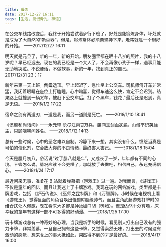 ```yaml
---
title: 锻炼
date: 2017-12-27 16:11
tags: [生活, 爱恨情仇, 碎语]
---
```


在公交车线路改变后，我终于开始尝试着步行下班了。好处是能锻炼身体，坏处就是成为了大自然的“吸尘器”。但是，锻炼身体必须要坚持下来，走路就是一个很好的开始。
——2017/12/27 16:11

明天就是元旦了，新的一年，新的开始。朋友圈里都在晒十八岁的照片，我的十八岁呢？早已经远去。现在的我已经是一个大人了，不会再像小孩子一样，遇事只能无助地哭泣。不说硬话，不做软事，新的一年，找到真正的自己。
——2017/12/31 23：17

新年来第一天上班，倒霉透顶。早上起迟了，急忙坐上公交车。司机师傅开车非常猛，我闭着眼睛在座位上打瞌睡，心中暗喜，觉得车速这么快，肯定不会迟到。结果路上就撞到一辆货车，被赶下公交车后。打了个黑车，钱花了最后还是迟到，真是无语。
——2018/1/2 17:22

宿命之剑有两道刃，一道是我，而另一道则是死亡。
——2018/1/10 18:41

《愤题和尚诘问》——朱元璋
杀尽江南百万兵，腰间宝剑血犹腥。山僧不识英雄主，只顾哓哓问姓名。
——2018/1/12 14:13

总有一些时候，心中的恶念难以自制。冷静下来一想，其实没有什么。愤怒当真是可怕的催化剂，它会放大你的不良情绪，最终害人害己。
——2018/1/18 15:04

今天是腊月初八，俗话说“过了腊八就是年”，又成长了一岁，年年都有不同的心境。不管怎么说，情况应该不会更糟了，那就放手去做吧，相信自己，永远充满信心。
——2018/1/24 17:17

最近闲来无事，准备在 B 站就着弹幕把《游戏王》过一遍。对我而言，《游戏王》不仅是童年的回忆，而且让我迷上了卡牌游戏。我现在玩的网络游戏，类型都是卡牌游戏，包括
《炉石传说》、《巫师之昆特牌》和《万智牌》。小时候在电视机上看《游戏王》，觉得里面的角色召唤出怪兽时超级帅气，而且主角武藤游戏打牌时的组合技让人佩服，现在看来大多都是神抽加口胡（嘴炮）。但是依然十分有趣，庆幸我的童年有这样一部不可多得的好动漫。
——2018/1/25 17:00

玩卡牌游戏总有一种奇妙的心理，当我是新手的时候，看见别人打出自己没有的强力卡牌，非常羡慕。一旦自己拥有这些卡牌，又觉得索然无味，打出去的时候没有激动的感觉，想来世上的事大抵如此，果然得不到的才是最好的。
——2018/4/17 16:00


